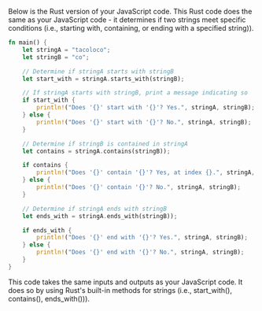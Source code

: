 Below is the Rust version of your JavaScript code. This Rust code does the same as your JavaScript code - it determines if two strings meet specific conditions (i.e., starting with, containing, or ending with a specified string)).

```rust
fn main() {
    let stringA = "tacoloco";
    let stringB = "co";

    // Determine if stringA starts with stringB
    let start_with = stringA.starts_with(stringB);

    // If stringA starts with stringB, print a message indicating so
    if start_with {
        println!("Does '{}' start with '{}'? Yes.", stringA, stringB);
    } else {
        println!("Does '{}' start with '{}'? No.", stringA, stringB);
    }

    // Determine if stringB is contained in stringA
    let contains = stringA.contains(stringB));

    if contains {
        println!("Does '{}' contain '{}'? Yes, at index {}.", stringA, stringB, starts_with ? stringA[..stringB.len():].find(stringB) : -1);
    } else {
        println!("Does '{}' contain '{}'? No.", stringA, stringB);
    }

    // Determine if stringA ends with stringB
    let ends_with = stringA.ends_with(stringB));

    if ends_with {
        println!("Does '{}' end with '{}'? Yes.", stringA, stringB);
    } else {
        println!("Does '{}' end with '{}'? No.", stringA, stringB);
    }
}
```
This code takes the same inputs and outputs as your JavaScript code. It does so by using Rust's built-in methods for strings (i.e., start_with(), contains(), ends_with())).
